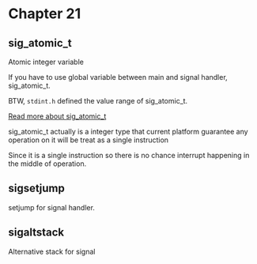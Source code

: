 # Chapter 21

## sig\_atomic\_t

Atomic integer variable

If you have to use global variable between main and signal handler, sig\_atomic\_t.

BTW, ``stdint.h`` defined the value range of sig\_atomic\_t.

[Read more about sig\_atomic\_t](https://stackoverflow.com/questions/24931456/how-does-sig-atomic-t-actually-work)

sig\_atomic\_t actually is a integer type that current platform guarantee any operation on it will be treat as a single instruction

Since it is a single instruction so there is no chance interrupt happening in the middle of operation.

## sigsetjump

setjump for signal handler.

## sigaltstack 

Alternative stack for signal
